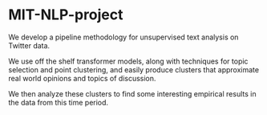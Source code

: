# MIT-NLP-project
We develop a pipeline methodology for unsupervised text analysis on Twitter data.  

We use off the shelf transformer models, along with techniques for topic selection and point clustering, and easily produce clusters that approximate real world opinions and  topics of discussion. 

We then analyze these clusters to find some interesting empirical results in the data from this time period.
